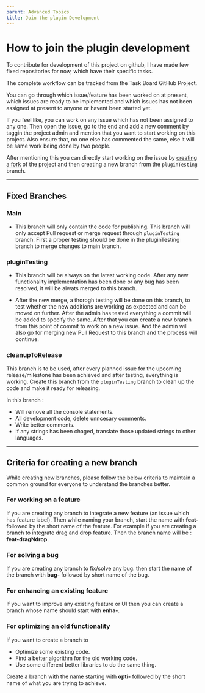 ```yaml
---
parent: Advanced Topics
title: Join the plugin Development
---
```


# How to join the plugin development

To contribute for development of this project on github, I have made few fixed repositories for now, which have their specific tasks.

The complete workflow can be tracked from the Task Board GitHub Project.

You can go through which issue/feature has been worked on at present, which issues are ready to be implemented and which issues has not been assigned at present to anyone or havent been started yet.

If you feel like, you can work on any issue which has not been assigned to any one. Then open the issue, go to the end and add a new comment by taggin the project admin and mention that you want to start working on this project. Also ensure that, no one else has commented the same, else it will be same work being done by two people.

After mentioning this you can directly start working on the issue by [creating a fork]() of the project and then creating a new branch from the `pluginTesting` branch.

---

## Fixed Branches

### Main

- This branch will only contain the code for publishing. This branch will only accept Pull request or merge request through `pluginTesting` branch. First a proper testing should be done in the pluginTesting branch to merge changes to main branch.

### pluginTesting

- This branch will be always on the latest working code. After any new functionality implementation has been done or any bug has been resolved, it will be alwats merged to this branch.

- After the new merge, a thorogh testing will be done on this branch, to test whether the new additions are working as expected and can be moved on further. After the admin has tested everything a commit will be added to specify the same. After that you can create a new branch from this point of commit to work on a new issue. And the admin will also go for merging new Pull Request to this branch and the process will continue.

### cleanupToRelease

This branch is to be used, after every planned issue for the upcoming release/milestone has been achieved and after testing, everything is working. Create this branch from the `pluginTesting` branch to clean up the code and make it ready for releasing.

In this branch :

- Will remove all the console statements.
- All development code, delete unncesary comments.
- Write better comments.
- If any strings has been chaged, translate those updated strings to other languages.

---

## Criteria for creating a new branch

While creating new branches, please follow the below criteria to maintain a common ground for everyone to understand the branches better.

### For working on a feature

If you are creating any branch to integrate a new feature (an issue which has feature label). Then while naming your branch, start the name with **feat-** followed by the short name of the feature. For example if you are creating a branch to integrate drag and drop feature. Then the branch name will be : **feat-dragNdrop**.

### For solving a bug

If you are creating any branch to fix/solve any bug. then start the name of the branch with **bug-** followed by short name of the bug.

### For enhancing an existing feature

If you want to improve any existing feature or UI then you can create a branch whose name should start with **enha-**.

### For optimizing an old functionality

If you want to create a branch to

- Optimize some existing code.
- Find a better algorithm for the old working code.
- Use some different better libraries to do the same thing.

Create a branch with the name starting with **opti-** followed by the short name of what you are trying to achieve.
